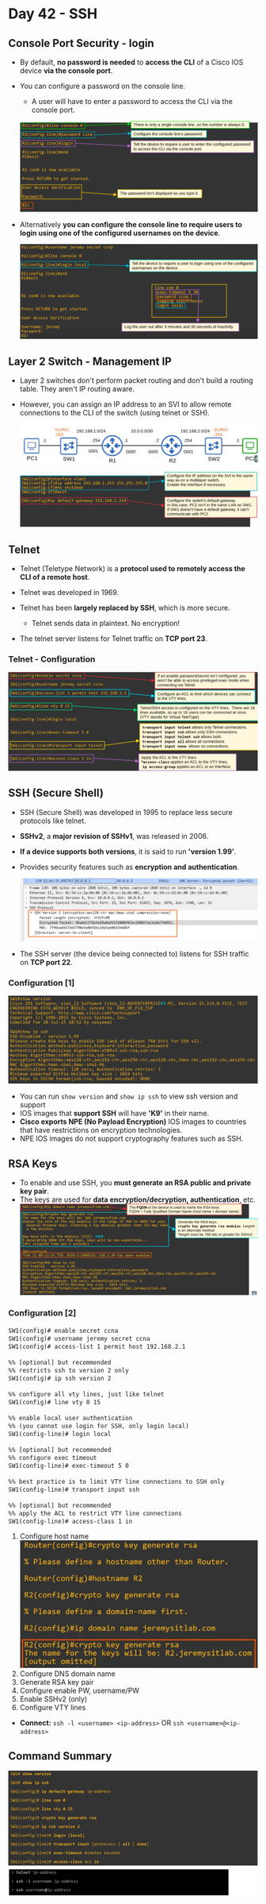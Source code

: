 # Day 42 - SSH

## Console Port Security - login

- By default, **no password is needed** to **access the CLI** of a Cisco IOS device **via the console port**.

- You can configure a password on the console line.
    - A user will have to enter a password to access the CLI via the console port.

    ![login](assets/day42/login.png)


- Alternatively **you can configure the console line to require users to login using one of the configured usernames on the device**.

    ![login-local](assets/day42/login-local.png)

## Layer 2 Switch - Management IP

- Layer 2 switches don't perform packet routing and don't build a routing table. They aren't IP routing aware.
- However, you can assign an IP address to an SVI to allow remote connections to the CLI of the switch (using telnet or SSH).

    ![net-diagram](assets/day42/net-diagram.png)

    ![l2-switch](assets/day42/l2-switch.png)


## Telnet

- Telnet (Teletype Network) is a **protocol used to remotely access the CLI of a remote host**.
- Telnet was developed in 1969.
- Telnet has been **largely replaced by SSH**, which is more secure.
    - Telnet sends data in plaintext. No encryption!

- The telnet server listens for Telnet traffic on **TCP port 23**.

### Telnet - Configuration

![telnet-config](assets/day42/telnet-config.png)

## SSH (Secure Shell)

- SSH (Secure Shell) was developed in 1995 to replace less secure protocols like telnet.
- **SSHv2**, a **major revision of SSHv1**, was released in 2006.
- **If a device supports both versions**, it is said to run **'version 1.99'**.
- Provides security features such as **encryption and authentication**.

    ![ssh-wireshark](assets/day42/ssh-wireshark.png)

- The SSH server (the device being connected to) listens for SSH traffic on **TCP port 22**.

### Configuration [1]

![ssh-support](assets/day42/ssh-support.png)

- You can run `show version` and `show ip ssh` to view ssh version and support
- IOS images that **support SSH** will have **'K9'** in their name.
- **Cisco exports NPE (No Payload Encryption)** IOS images to countries that have restrictions on encryption technologies.
- NPE IOS images do not support cryptography features such as SSH.


## RSA Keys

- To enable and use SSH, you **must generate an RSA public and private key pair**.
- The keys are used for **data encryption/decryption, authentication**, etc.
![rsa-keys](assets/day42/rsa-keys.png)

### Configuration [2]

```
SW1(config)# enable secret ccna
SW1(config)# username jeremy secret ccna
SW1(config)# access-list 1 permit host 192.168.2.1

%% [optional] but recommended
%% restricts ssh to version 2 only
SW1(config)# ip ssh version 2

%% configure all vty lines, just like telnet
SW1(config)# line vty 0 15

%% enable local user authentication
%% (you cannot use login for SSH, only login local)
SW1(config-line)# login local

%% [optional] but recommended
%% configure exec timeout
SW1(config-line)# exec-timeout 5 0

%% best practice is to limit VTY line connections to SSH only
SW1(config-line)# transport input ssh

%% [optional] but recommended
%% apply the ACL to restrict VTY line connections
SW1(config-line)# access-class 1 in
```

1) Configure host name
    ![conf-hostname-domain](assets/day42/conf-hostname-domain.png)
2) Configure DNS domain name
3) Generate RSA key pair
4) Configure enable PW, username/PW
5) Enable SSHv2 (only)
6) Configure VTY lines

- **Connect:** `ssh -l <username> <ip-address>` OR `ssh <username>@<ip-address>`

## Command Summary

![ssh-command-summary](assets/day42/ssh-command-summary.png)